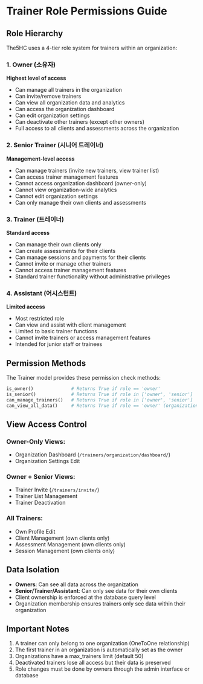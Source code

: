 # Trainer Role Permissions Guide

## Role Hierarchy

The5HC uses a 4-tier role system for trainers within an organization:

### 1. Owner (소유자)
**Highest level of access**
- Can manage all trainers in the organization
- Can invite/remove trainers
- Can view all organization data and analytics
- Can access the organization dashboard
- Can edit organization settings
- Can deactivate other trainers (except other owners)
- Full access to all clients and assessments across the organization

### 2. Senior Trainer (시니어 트레이너)
**Management-level access**
- Can manage trainers (invite new trainers, view trainer list)
- Can access trainer management features
- Cannot access organization dashboard (owner-only)
- Cannot view organization-wide analytics
- Cannot edit organization settings
- Can only manage their own clients and assessments

### 3. Trainer (트레이너)
**Standard access**
- Can manage their own clients only
- Can create assessments for their clients
- Can manage sessions and payments for their clients
- Cannot invite or manage other trainers
- Cannot access trainer management features
- Standard trainer functionality without administrative privileges

### 4. Assistant (어시스턴트)
**Limited access**
- Most restricted role
- Can view and assist with client management
- Limited to basic trainer functions
- Cannot invite trainers or access management features
- Intended for junior staff or trainees

## Permission Methods

The Trainer model provides these permission check methods:

```python
is_owner()              # Returns True if role == 'owner'
is_senior()             # Returns True if role in ['owner', 'senior']
can_manage_trainers()   # Returns True if role in ['owner', 'senior']
can_view_all_data()     # Returns True if role == 'owner' (organization-wide data)
```

## View Access Control

### Owner-Only Views:
- Organization Dashboard (`/trainers/organization/dashboard/`)
- Organization Settings Edit

### Owner + Senior Views:
- Trainer Invite (`/trainers/invite/`)
- Trainer List Management
- Trainer Deactivation

### All Trainers:
- Own Profile Edit
- Client Management (own clients only)
- Assessment Management (own clients only)
- Session Management (own clients only)

## Data Isolation

- **Owners**: Can see all data across the organization
- **Senior/Trainer/Assistant**: Can only see data for their own clients
- Client ownership is enforced at the database query level
- Organization membership ensures trainers only see data within their organization

## Important Notes

1. A trainer can only belong to one organization (OneToOne relationship)
2. The first trainer in an organization is automatically set as the owner
3. Organizations have a max_trainers limit (default 50)
4. Deactivated trainers lose all access but their data is preserved
5. Role changes must be done by owners through the admin interface or database